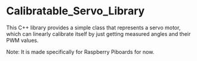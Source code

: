 # Calibratable_Servo_Library
This C++ library provides a simple class that represents a servo motor, which can linearly calibrate itself by just getting measured angles and their PWM values.

Note: It is made specifically for Raspberry Piboards for now.

